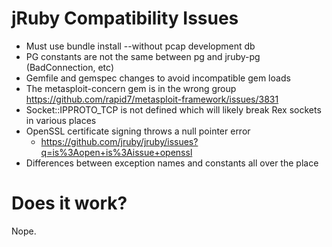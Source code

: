 jRuby Compatibility Issues
==========================

* Must use bundle install --without pcap development db
* PG constants are not the same between pg and jruby-pg (BadConnection, etc)
* Gemfile and gemspec changes to avoid incompatible gem loads
* The metasploit-concern gem is in the wrong group https://github.com/rapid7/metasploit-framework/issues/3831
* Socket::IPPROTO_TCP is not defined which will likely break Rex sockets in various places
* OpenSSL certificate signing throws a null pointer error
  * https://github.com/jruby/jruby/issues?q=is%3Aopen+is%3Aissue+openssl
* Differences between exception names and constants all over the place

Does it work?
=============

Nope.
